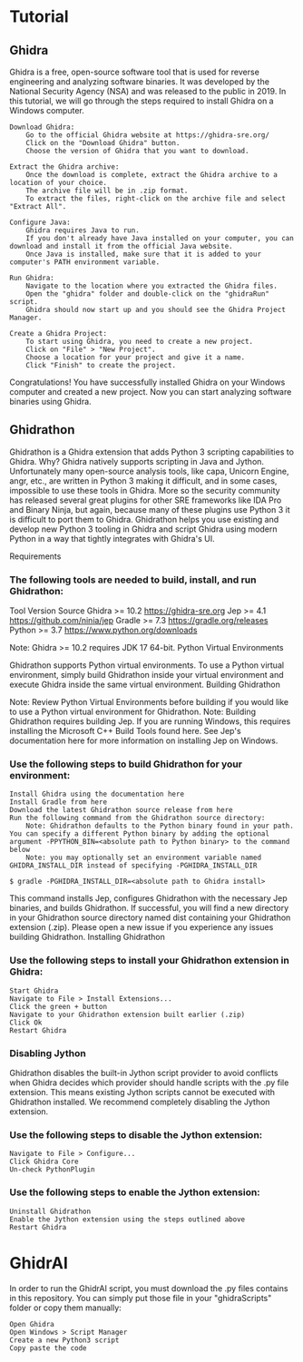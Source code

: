 # Tutorial 

## Ghidra

Ghidra is a free, open-source software tool that is used for reverse engineering and analyzing software binaries. It was developed by the National Security Agency (NSA) and was released to the public in 2019. In this tutorial, we will go through the steps required to install Ghidra on a Windows computer.

    Download Ghidra:
        Go to the official Ghidra website at https://ghidra-sre.org/
        Click on the "Download Ghidra" button.
        Choose the version of Ghidra that you want to download.

    Extract the Ghidra archive:
        Once the download is complete, extract the Ghidra archive to a location of your choice.
        The archive file will be in .zip format.
        To extract the files, right-click on the archive file and select "Extract All".

    Configure Java:
        Ghidra requires Java to run.
        If you don't already have Java installed on your computer, you can download and install it from the official Java website.
        Once Java is installed, make sure that it is added to your computer's PATH environment variable.

    Run Ghidra:
        Navigate to the location where you extracted the Ghidra files.
        Open the "ghidra" folder and double-click on the "ghidraRun" script.
        Ghidra should now start up and you should see the Ghidra Project Manager.

    Create a Ghidra Project:
        To start using Ghidra, you need to create a new project.
        Click on "File" > "New Project".
        Choose a location for your project and give it a name.
        Click "Finish" to create the project.

Congratulations! You have successfully installed Ghidra on your Windows computer and created a new project. Now you can start analyzing software binaries using Ghidra.

## Ghidrathon

Ghidrathon is a Ghidra extension that adds Python 3 scripting capabilities to Ghidra. Why? Ghidra natively supports scripting in Java and Jython. Unfortunately many 
open-source analysis tools, like capa, Unicorn Engine, angr, etc., are written in Python 3 making it difficult, and in some cases, impossible to use these tools
in Ghidra. More so the security community has released several great plugins for other SRE frameworks like IDA Pro and Binary Ninja, but again, because many of 
these plugins use Python 3 it is difficult to port them to Ghidra. Ghidrathon helps you use existing and develop new Python 3 tooling in Ghidra and script 
Ghidra using modern Python in a way that tightly integrates with Ghidra's UI.

Requirements

### The following tools are needed to build, install, and run Ghidrathon:
  Tool 	Version 	Source
  Ghidra 	>= 10.2 	https://ghidra-sre.org
  Jep 	>= 4.1 	https://github.com/ninia/jep
  Gradle 	>= 7.3 	https://gradle.org/releases
  Python 	>= 3.7 	https://www.python.org/downloads

Note: Ghidra >= 10.2 requires JDK 17 64-bit.
Python Virtual Environments

Ghidrathon supports Python virtual environments. To use a Python virtual environment, simply build Ghidrathon inside your virtual environment and execute Ghidra inside the same virtual environment.
Building Ghidrathon

Note: Review Python Virtual Environments before building if you would like to use a Python virtual environment for Ghidrathon.
Note: Building Ghidrathon requires building Jep. If you are running Windows, this requires installing the Microsoft C++ Build Tools found here. See Jep's documentation here for more information on installing Jep on Windows.

### Use the following steps to build Ghidrathon for your environment:

    Install Ghidra using the documentation here
    Install Gradle from here
    Download the latest Ghidrathon source release from here
    Run the following command from the Ghidrathon source directory:
        Note: Ghidrathon defaults to the Python binary found in your path. You can specify a different Python binary by adding the optional argument -PPYTHON_BIN=<absolute path to Python binary> to the command below
        Note: you may optionally set an environment variable named GHIDRA_INSTALL_DIR instead of specifying -PGHIDRA_INSTALL_DIR

    $ gradle -PGHIDRA_INSTALL_DIR=<absolute path to Ghidra install>

This command installs Jep, configures Ghidrathon with the necessary Jep binaries, and builds Ghidrathon. If successful, you will find a new directory in your Ghidrathon source directory named dist containing your Ghidrathon extension (.zip). Please open a new issue if you experience any issues building Ghidrathon.
Installing Ghidrathon

### Use the following steps to install your Ghidrathon extension in Ghidra:

    Start Ghidra
    Navigate to File > Install Extensions...
    Click the green + button
    Navigate to your Ghidrathon extension built earlier (.zip)
    Click Ok
    Restart Ghidra

### Disabling Jython

Ghidrathon disables the built-in Jython script provider to avoid conflicts when Ghidra decides which provider should handle scripts with the .py file extension. This means existing Jython scripts cannot be executed with Ghidrathon installed. We recommend completely disabling the Jython extension.

### Use the following steps to disable the Jython extension:

    Navigate to File > Configure...
    Click Ghidra Core
    Un-check PythonPlugin

### Use the following steps to enable the Jython extension:

    Uninstall Ghidrathon
    Enable the Jython extension using the steps outlined above
    Restart Ghidra
   
 
# GhidrAI

In order to run the GhidrAI script, you must download the .py files contains in this repository. 
You can simply put those file in your "ghidraScripts" folder or copy them manually:
    
    Open Ghidra
    Open Windows > Script Manager
    Create a new Python3 script
    Copy paste the code
